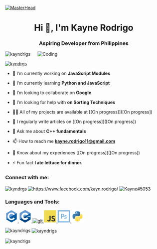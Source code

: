[![MasterHead](https://gfycat.com/offensivecreativeaurochs)](https://rishavchanda.io)
<h1 align="center">Hi 👋, I'm Kayne Rodrigo</h1>
<h3 align="center">Aspiring Developer from Philippines</h3>
<img align="right" alt="Coding" width="400" src="https://c.tenor.com/2uyENRmiUt0AAAAM/coding.gif">

<p align="left"> <img src="https://komarev.com/ghpvc/?username=kayndrigs&label=Profile%20views&color=0e75b6&style=flat" alt="kayndrigs" /> </p>

<p align="left"> <a href="https://twitter.com/kyndrgs" target="blank"><img src="https://img.shields.io/twitter/follow/kyndrgs?logo=twitter&style=for-the-badge" alt="kyndrgs" /></a> </p>

- 🔭 I’m currently working on **JavaScript Modules**

- 🌱 I’m currently learning **Python and JavaScript**

- 👯 I’m looking to collaborate on **Google**

- 🤝 I’m looking for help with **on Sorting Techniques**

- 👨‍💻 All of my projects are available at [[On progress]]([On progress])

- 📝 I regularly write articles on [[On progress]]([On progress])

- 💬 Ask me about **C++ fundamentals**

- 📫 How to reach me **kayne.rodrigo11@gmail.com**

- 📄 Know about my experiences [[On progress]]([On progress])

- ⚡ Fun fact **I ate lettuce for dinner.**

<h3 align="left">Connect with me:</h3>
<p align="left">
<a href="https://twitter.com/kyndrgs" target="blank"><img align="center" src="https://raw.githubusercontent.com/rahuldkjain/github-profile-readme-generator/master/src/images/icons/Social/twitter.svg" alt="kyndrgs" height="30" width="40" /></a>
<a href="https://fb.com/https://www.facebook.com/kayn.rodrigo/" target="blank"><img align="center" src="https://raw.githubusercontent.com/rahuldkjain/github-profile-readme-generator/master/src/images/icons/Social/facebook.svg" alt="https://www.facebook.com/kayn.rodrigo/" height="30" width="40" /></a>
<a href="https://discord.gg/Kayne#5053" target="blank"><img align="center" src="https://raw.githubusercontent.com/rahuldkjain/github-profile-readme-generator/master/src/images/icons/Social/discord.svg" alt="Kayne#5053" height="30" width="40" /></a>
</p>

<h3 align="left">Languages and Tools:</h3>
<p align="left"> <a href="https://www.cprogramming.com/" target="_blank" rel="noreferrer"> <img src="https://raw.githubusercontent.com/devicons/devicon/master/icons/c/c-original.svg" alt="c" width="40" height="40"/> </a> <a href="https://www.w3schools.com/cpp/" target="_blank" rel="noreferrer"> <img src="https://raw.githubusercontent.com/devicons/devicon/master/icons/cplusplus/cplusplus-original.svg" alt="cplusplus" width="40" height="40"/> </a> <a href="https://git-scm.com/" target="_blank" rel="noreferrer"> <img src="https://www.vectorlogo.zone/logos/git-scm/git-scm-icon.svg" alt="git" width="40" height="40"/> </a> <a href="https://developer.mozilla.org/en-US/docs/Web/JavaScript" target="_blank" rel="noreferrer"> <img src="https://raw.githubusercontent.com/devicons/devicon/master/icons/javascript/javascript-original.svg" alt="javascript" width="40" height="40"/> </a> <a href="https://www.photoshop.com/en" target="_blank" rel="noreferrer"> <img src="https://raw.githubusercontent.com/devicons/devicon/master/icons/photoshop/photoshop-line.svg" alt="photoshop" width="40" height="40"/> </a> <a href="https://www.python.org" target="_blank" rel="noreferrer"> <img src="https://raw.githubusercontent.com/devicons/devicon/master/icons/python/python-original.svg" alt="python" width="40" height="40"/> </a> </p>

<p><img align="left" src="https://github-readme-stats.vercel.app/api/top-langs?username=kayndrigs&show_icons=true&locale=en&layout=compact" alt="kayndrigs" /></p>

<p>&nbsp;<img align="center" src="https://github-readme-stats.vercel.app/api?username=kayndrigs&show_icons=true&locale=en" alt="kayndrigs" /></p>

<p><img align="center" src="https://github-readme-streak-stats.herokuapp.com/?user=kayndrigs&" alt="kayndrigs" /></p>

